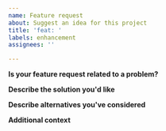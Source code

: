 ```yaml
---
name: Feature request
about: Suggest an idea for this project
title: 'feat: '
labels: enhancement
assignees: ''

---
```


**Is your feature request related to a problem?**
<!--Please provide a clear and concise description of what the problem is. For example: "I'm always frustrated when..." -->

**Describe the solution you'd like**
<!-- Please provide a clear and concise description of what you want to happen. -->

**Describe alternatives you've considered**
<!-- Please provide a clear and concise description of any alternative solutions or features you've considered. -->

**Additional context**
<!-- Please provide any other context or screenshots about the feature request here. -->

